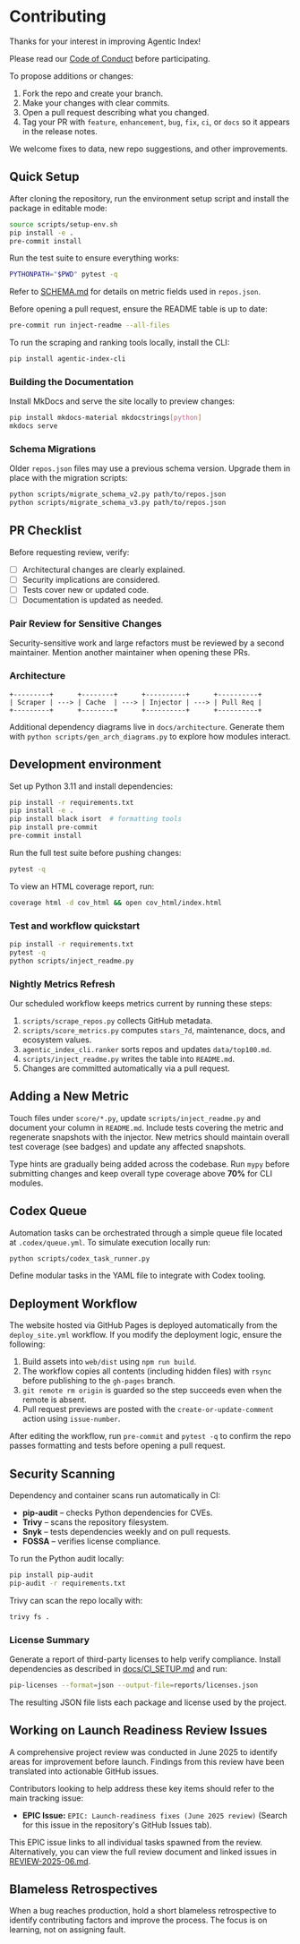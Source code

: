 # Contributing

Thanks for your interest in improving Agentic Index!

Please read our [Code of Conduct](./CODE_OF_CONDUCT.md) before participating.

To propose additions or changes:

1. Fork the repo and create your branch.
1. Make your changes with clear commits.
1. Open a pull request describing what you changed.
1. Tag your PR with `feature`, `enhancement`, `bug`, `fix`, `ci`, or `docs` so it appears in the release notes.

We welcome fixes to data, new repo suggestions, and other improvements.

## Quick Setup

After cloning the repository, run the environment setup script and install the package in editable mode:

```bash
source scripts/setup-env.sh
pip install -e .
pre-commit install
```

Run the test suite to ensure everything works:

```bash
PYTHONPATH="$PWD" pytest -q
```

Refer to [SCHEMA.md](./docs/SCHEMA.md) for details on metric fields used in `repos.json`.

Before opening a pull request, ensure the README table is up to date:

```bash
pre-commit run inject-readme --all-files
```


To run the scraping and ranking tools locally, install the CLI:

```bash
pip install agentic-index-cli
```

### Building the Documentation

Install MkDocs and serve the site locally to preview changes:

```bash
pip install mkdocs-material mkdocstrings[python]
mkdocs serve
```

### Schema Migrations

Older `repos.json` files may use a previous schema version. Upgrade them in
place with the migration scripts:

```bash
python scripts/migrate_schema_v2.py path/to/repos.json
python scripts/migrate_schema_v3.py path/to/repos.json
```

## PR Checklist

Before requesting review, verify:

- [ ] Architectural changes are clearly explained.
- [ ] Security implications are considered.
- [ ] Tests cover new or updated code.
- [ ] Documentation is updated as needed.

### Pair Review for Sensitive Changes

Security-sensitive work and large refactors must be reviewed by a second
maintainer. Mention another maintainer when opening these PRs.

### Architecture

```
+---------+      +--------+      +----------+      +----------+
| Scraper | ---> | Cache  | ---> | Injector | ---> | Pull Req |
+---------+      +--------+      +----------+      +----------+
```
Additional dependency diagrams live in `docs/architecture`. Generate them with
`python scripts/gen_arch_diagrams.py` to explore how modules interact.

## Development environment

Set up Python 3.11 and install dependencies:

```bash
pip install -r requirements.txt
pip install -e .
pip install black isort  # formatting tools
pip install pre-commit
pre-commit install
```

Run the full test suite before pushing changes:

```bash
pytest -q
```
To view an HTML coverage report, run:
```bash
coverage html -d cov_html && open cov_html/index.html
```

### Test and workflow quickstart

```bash
pip install -r requirements.txt
pytest -q
python scripts/inject_readme.py
```

### Nightly Metrics Refresh

Our scheduled workflow keeps metrics current by running these steps:

1. `scripts/scrape_repos.py` collects GitHub metadata.
2. `scripts/score_metrics.py` computes `stars_7d`, maintenance, docs, and ecosystem values.
3. `agentic_index_cli.ranker` sorts repos and updates `data/top100.md`.
4. `scripts/inject_readme.py` writes the table into `README.md`.
5. Changes are committed automatically via a pull request.

## Adding a New Metric

Touch files under `score/*.py`, update `scripts/inject_readme.py` and document your column in `README.md`. Include tests covering the metric and regenerate snapshots with the injector.
New metrics should maintain overall test coverage (see badges) and update any affected snapshots.

Type hints are gradually being added across the codebase. Run `mypy` before
submitting changes and keep overall type coverage above **70%** for CLI modules.

## Codex Queue

Automation tasks can be orchestrated through a simple queue file located at `.codex/queue.yml`.
To simulate execution locally run:

```bash
python scripts/codex_task_runner.py
```

Define modular tasks in the YAML file to integrate with Codex tooling.


## Deployment Workflow

The website hosted via GitHub Pages is deployed automatically from the
`deploy_site.yml` workflow. If you modify the deployment logic, ensure the
following:

1. Build assets into `web/dist` using `npm run build`.
2. The workflow copies all contents (including hidden files) with `rsync` before
   publishing to the `gh-pages` branch.
3. `git remote rm origin` is guarded so the step succeeds even when the remote
   is absent.
4. Pull request previews are posted with the `create-or-update-comment` action
   using `issue-number`.

After editing the workflow, run `pre-commit` and `pytest -q` to confirm the repo
passes formatting and tests before opening a pull request.

## Security Scanning

Dependency and container scans run automatically in CI:

* **pip-audit** – checks Python dependencies for CVEs.
* **Trivy** – scans the repository filesystem.
* **Snyk** – tests dependencies weekly and on pull requests.
* **FOSSA** – verifies license compliance.

To run the Python audit locally:

```bash
pip install pip-audit
pip-audit -r requirements.txt
```

Trivy can scan the repo locally with:

```bash
trivy fs .
```


### License Summary

Generate a report of third-party licenses to help verify compliance.
Install dependencies as described in
[docs/CI_SETUP.md](./docs/CI_SETUP.md) and run:

```bash
pip-licenses --format=json --output-file=reports/licenses.json
```

The resulting JSON file lists each package and license used by the project.





## Working on Launch Readiness Review Issues

A comprehensive project review was conducted in June 2025 to identify areas for improvement before launch. Findings from this review have been translated into actionable GitHub issues.

Contributors looking to help address these key items should refer to the main tracking issue:

*   **EPIC Issue:** `EPIC: Launch-readiness fixes (June 2025 review)` (Search for this issue in the repository's GitHub Issues tab).

This EPIC issue links to all individual tasks spawned from the review. Alternatively, you can view the full review document and linked issues in [REVIEW-2025-06.md](docs/REVIEW-2025-06.md).

## Blameless Retrospectives

When a bug reaches production, hold a short blameless retrospective to
identify contributing factors and improve the process. The focus is on
learning, not on assigning fault.
